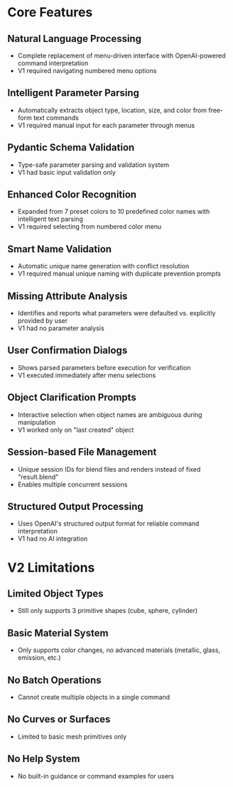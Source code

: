 # Core Features

## Natural Language Processing
- Complete replacement of menu-driven interface with OpenAI-powered command interpretation
- V1 required navigating numbered menu options

## Intelligent Parameter Parsing
- Automatically extracts object type, location, size, and color from free-form text commands
- V1 required manual input for each parameter through menus

## Pydantic Schema Validation
- Type-safe parameter parsing and validation system
- V1 had basic input validation only

## Enhanced Color Recognition
- Expanded from 7 preset colors to 10 predefined color names with intelligent text parsing
- V1 required selecting from numbered color menu

## Smart Name Validation
- Automatic unique name generation with conflict resolution
- V1 required manual unique naming with duplicate prevention prompts

## Missing Attribute Analysis
- Identifies and reports what parameters were defaulted vs. explicitly provided by user
- V1 had no parameter analysis

## User Confirmation Dialogs
- Shows parsed parameters before execution for verification
- V1 executed immediately after menu selections

## Object Clarification Prompts
- Interactive selection when object names are ambiguous during manipulation
- V1 worked only on "last created" object

## Session-based File Management
- Unique session IDs for blend files and renders instead of fixed "result.blend"
- Enables multiple concurrent sessions

## Structured Output Processing
- Uses OpenAI's structured output format for reliable command interpretation
- V1 had no AI integration

# V2 Limitations

## Limited Object Types
- Still only supports 3 primitive shapes (cube, sphere, cylinder)

## Basic Material System
- Only supports color changes, no advanced materials (metallic, glass, emission, etc.)

## No Batch Operations
- Cannot create multiple objects in a single command

## No Curves or Surfaces
- Limited to basic mesh primitives only

## No Help System
- No built-in guidance or command examples for users